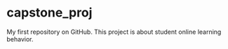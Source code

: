 # capstone_proj
My first repository on GitHub.
This project is about student online learning behavior.
